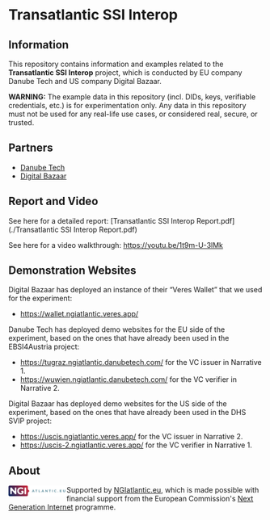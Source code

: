 # Transatlantic SSI Interop

## Information

This repository contains information and examples related to the **Transatlantic SSI Interop** project, which is conducted by EU company Danube Tech and US company Digital Bazaar.

**WARNING:** The example data in this repository (incl. DIDs, keys, verifiable credentials, etc.) is for experimentation only. Any data in this repository must not be used for any real-life use cases, or considered real, secure, or trusted.

## Partners

* [Danube Tech](https://danubetech.com/)
* [Digital Bazaar](https://digitalbazaar.com/)

## Report and Video

See here for a detailed report: [Transatlantic SSI Interop Report.pdf](./Transatlantic SSI Interop Report.pdf)

See here for a video walkthrough: https://youtu.be/1t9m-U-3lMk

## Demonstration Websites

Digital Bazaar has deployed an instance of their “Veres Wallet” that we used for the experiment:
* https://wallet.ngiatlantic.veres.app/

Danube Tech has deployed demo websites for the EU side of the experiment, based on the ones that have already been used in the EBSI4Austria project:
* https://tugraz.ngiatlantic.danubetech.com/ for the VC issuer in Narrative 1.
* https://wuwien.ngiatlantic.danubetech.com/ for the VC verifier in Narrative 2.

Digital Bazaar has deployed demo websites for the US side of the experiment, based on the ones that have already been used in the DHS SVIP project:
* https://uscis.ngiatlantic.veres.app/ for the VC issuer in Narrative 2.
* https://uscis-2.ngiatlantic.veres.app/ for the VC verifier in Narrative 1.

## About

<img align="left" src="https://raw.githubusercontent.com/danubetech/transatlantic-ssi-interop/main/docs/logo-ngiatlantic.png" width="115">

Supported by [NGIatlantic.eu](https://ngiatlantic.eu/), which is made possible with financial support from the European Commission's [Next Generation Internet](https://ngi.eu/) programme.

